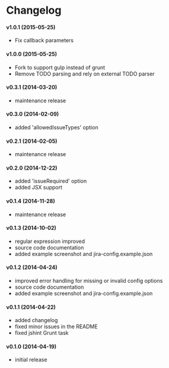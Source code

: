 # Changelog

#### v1.0.1 (2015-05-25)
 - Fix callback parameters
 
#### v1.0.0 (2015-05-25)
 - Fork to support gulp instead of grunt
 - Remove TODO parsing and rely on external TODO parser

#### v0.3.1 (2014-03-20)
 - maintenance release

#### v0.3.0 (2014-02-09)
 - added 'allowedIssueTypes' option

#### v0.2.1 (2014-02-05)
 - maintenance release

#### v0.2.0 (2014-12-22)
 - added 'issueRequired' option
 - added JSX support

#### v0.1.4 (2014-11-28)
 - maintenance release

#### v0.1.3 (2014-10-02)
 - regular expression improved
 - source code documentation
 - added example screenshot and jira-config.example.json

#### v0.1.2 (2014-04-24)
 - improved error handling for missing or invalid config options
 - source code documentation
 - added example screenshot and jira-config.example.json

#### v0.1.1 (2014-04-22)
 - added changelog
 - fixed minor issues in the README
 - fixed jshint Grunt task

#### v0.1.0 (2014-04-19)
 - initial release
